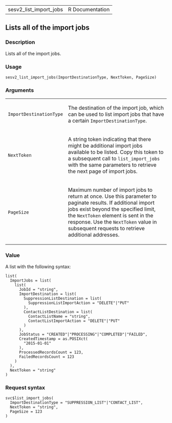 <table style="width: 100%;">
<tbody>
<tr class="odd">
<td>sesv2_list_import_jobs</td>
<td style="text-align: right;">R Documentation</td>
</tr>
</tbody>
</table>

## Lists all of the import jobs

### Description

Lists all of the import jobs.

### Usage

    sesv2_list_import_jobs(ImportDestinationType, NextToken, PageSize)

### Arguments

<table>
<colgroup>
<col style="width: 35%" />
<col style="width: 65%" />
</colgroup>
<tbody>
<tr class="odd">
<td><code
id="sesv2_list_import_jobs_:_ImportDestinationType">ImportDestinationType</code></td>
<td><p>The destination of the import job, which can be used to list
import jobs that have a certain
<code>ImportDestinationType</code>.</p></td>
</tr>
<tr class="even">
<td><code id="sesv2_list_import_jobs_:_NextToken">NextToken</code></td>
<td><p>A string token indicating that there might be additional import
jobs available to be listed. Copy this token to a subsequent call to
<code>list_import_jobs</code> with the same parameters to retrieve the
next page of import jobs.</p></td>
</tr>
<tr class="odd">
<td><code id="sesv2_list_import_jobs_:_PageSize">PageSize</code></td>
<td><p>Maximum number of import jobs to return at once. Use this
parameter to paginate results. If additional import jobs exist beyond
the specified limit, the <code>NextToken</code> element is sent in the
response. Use the <code>NextToken</code> value in subsequent requests to
retrieve additional addresses.</p></td>
</tr>
</tbody>
</table>

### Value

A list with the following syntax:

    list(
      ImportJobs = list(
        list(
          JobId = "string",
          ImportDestination = list(
            SuppressionListDestination = list(
              SuppressionListImportAction = "DELETE"|"PUT"
            ),
            ContactListDestination = list(
              ContactListName = "string",
              ContactListImportAction = "DELETE"|"PUT"
            )
          ),
          JobStatus = "CREATED"|"PROCESSING"|"COMPLETED"|"FAILED",
          CreatedTimestamp = as.POSIXct(
            "2015-01-01"
          ),
          ProcessedRecordsCount = 123,
          FailedRecordsCount = 123
        )
      ),
      NextToken = "string"
    )

### Request syntax

    svc$list_import_jobs(
      ImportDestinationType = "SUPPRESSION_LIST"|"CONTACT_LIST",
      NextToken = "string",
      PageSize = 123
    )
